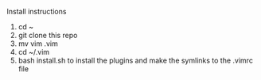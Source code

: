 Install instructions
1. cd ~
2. git clone this repo
3. mv vim .vim
4. cd ~/.vim
5. bash install.sh to install the plugins and make the symlinks to the .vimrc file
